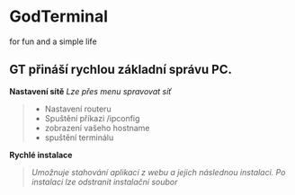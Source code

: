 # GodTerminal
for fun and a simple life

## GT přináší rychlou základní správu PC.

**Nastavení sítě**
*Lze přes menu spravovat síť*
> - Nastavení routeru
>  - Spuštění příkazi /ipconfig
>  - zobrazení vašeho hostname
>  - spuštění terminálu

**Rychlé instalace**
> *Umožnuje stahování aplikací z webu a jejich následnou instalaci. Po instalaci lze odstranit instalační soubor*
